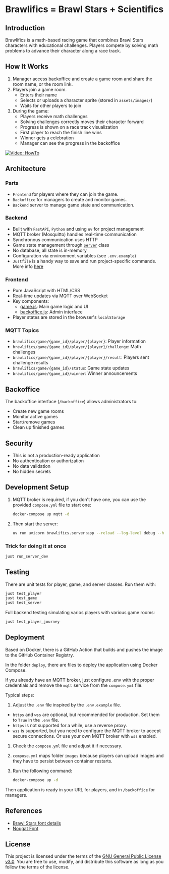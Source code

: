 # Brawlifics = Brawl Stars + Scientifics

## Introduction

Brawlifics is a math-based racing game that combines Brawl Stars characters with educational challenges. Players compete by solving math problems to advance their character along a race track.

## How It Works

1. Manager access backoffice and create a game room and share the room name, or the room link.
1. Players join a game room.
   - Enters their name
   - Selects or uploads a character sprite (stored in `assets/images/`)
   - Waits for other players to join
1. During the game:
   - Players receive math challenges
   - Solving challenges correctly moves their character forward
   - Progress is shown on a race track visualization
   - First player to reach the finish line wins
   - Winner gets a celebration
   - Manager can see the progress in the backoffice

[![Video: HowTo](https://img.youtube.com/vi/jG4_qs6_E4E/0.jpg)](https://www.youtube.com/watch?v=jG4_qs6_E4E)

## Architecture

### Parts

- `Frontend` for players where they can join the game.
- `Backoffice` for managers to create and monitor games.
- `Backend` server to manage game state and communication.

### Backend

- Built with `FastAPI`, `Python` and using `uv` for project management
- MQTT broker (Mosquitto) handles real-time communication
- Synchronous communication uses HTTP
- Game state management through [`Server`](brawlifics/lib/server.py) class
- No database, all state is in-memory
- Configuration via environment variables (see `.env.example`)
- `Justfile`  is a handy way to save and run project-specific commands. More info [here](https://just.systems/)

### Frontend

- Pure JavaScript with HTML/CSS
- Real-time updates via MQTT over WebSocket
- Key components:
  - [game.js](assets/js/game.js): Main game logic and UI
  - [backoffice.js](assets/js/backoffice.js): Admin interface
- Player states are stored in the browser's `localStorage`

### MQTT Topics

- `brawlifics/game/{game_id}/player/{player}`: Player information
- `brawlifics/game/{game_id}/player/{player}/challenge`: Math challenges
- `brawlifics/game/{game_id}/player/{player}/result`: Players sent challenge results
- `brawlifics/game/{game_id}/status`: Game state updates
- `brawlifics/game/{game_id}/winner`: Winner announcements

## Backoffice

The backoffice interface (`/backoffice`) allows administrators to:

- Create new game rooms
- Monitor active games
- Start/remove games
- Clean up finished games

## Security

- This is not a production-ready application
- No authentication or authorization
- No data validation
- No hidden secrets

## Development Setup

1. MQTT broker is required, if you don't have one, you can use the provided `compose.yml` file to start one:

   ```bash
   docker-compose up mqtt -d
   ```

1. Then start the server:

   ```bash
   uv run uvicorn brawlifics.server:app --reload --log-level debug --host 0.0.0.0 --port 8000
   ```

### Trick for doing it at once

```bash
just run_server_dev
```

## Testing

There are unit tests for player, game, and server classes. Run them with:

```bash
just test_player
just test_game
just test_server
```

Full backend testing simulating varios players with various game rooms:

```bash
just test_player_journey
```

## Deployment

Based on Docker, there is a GitHub Action that builds and pushes the image to the GitHub Container Registry.

In the folder `deploy`, there are files to deploy the application using Docker Compose.

If you already have an MQTT broker, just configure .env with the proper credentials and remove the `mqtt` service from the `compose.yml` file.

Typical steps:

1. Adjust the `.env` file inspired by the `.env.example` file.
  - `https` and `wss` are optional, but recommended for production. Set them to `True` in the `.env` file.
  - `https` is not supported for a while, use a reverse proxy.
  - `wss` is supported, but you need to configure the MQTT broker to accept secure connections. Or use your own MQTT broker with `wss` enabled.
1. Check the `compose.yml` file and adjust it if necessary.
1. `compose.yml` maps folder `images` because players can upload images and they have to persist between container restarts.
1. Run the following command:

   ```bash
   docker-compose up -d
   ```

Then application is ready in your URL for players, and in `/backoffice` for managers.

## References

- [Brawl Stars font details](https://fontmeme.com/brawl-stars-font/)
- [Nougat Font](https://fontmeme.com/fonts/nougat-font/)

## License

This project is licensed under the terms of the [GNU General Public License v3.0](LICENSE). You are free to use, modify, and distribute this software as long as you follow the terms of the license.
